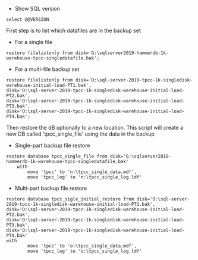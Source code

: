 * Show SQL version
```
select @@VERSION
```
First step is to list which datafiles are in the backup set
* For a single file
```
restore filelistonly from disk='G:\sqlserver2019-hammerdb-1k-warehouse-tpcc-singledatafile.bak';
```
* For a multi-file backup set
```
restore filelistonly from disk='O:\sql-server-2019-tpcc-1k-singledisk-warehouse-initial-load-PT1.bak',
disk='O:\sql-server-2019-tpcc-1k-singledisk-warehouse-initial-load-PT2.bak',
disk='O:\sql-server-2019-tpcc-1k-singledisk-warehouse-initial-load-PT3.bak',
disk='O:\sql-server-2019-tpcc-1k-singledisk-warehouse-initial-load-PT4.bak';
```
Then restore the dB optionally to a new location.  This script will create a new DB called 'tpcc_single_file' using the data in the backup
* Single-part backup file restore
```
restore database tpcc_single_file from disk='G:\sqlserver2019-hammerdb-1k-warehouse-tpcc-singledatafile.bak'
	with 
		move 'tpcc' to 'n:\tpcc_single_data.mdf',
		move 'tpcc_log' to 'n:\tpcc_single_log.ldf'
```    
* Multi-part  backup file restore
```
restore database tpcc_sigle_initial_restore from disk='O:\sql-server-2019-tpcc-1k-singledisk-warehouse-initial-load-PT1.bak',
disk='O:\sql-server-2019-tpcc-1k-singledisk-warehouse-initial-load-PT2.bak',
disk='O:\sql-server-2019-tpcc-1k-singledisk-warehouse-initial-load-PT3.bak',
disk='O:\sql-server-2019-tpcc-1k-singledisk-warehouse-initial-load-PT4.bak'
with 
		move 'tpcc' to 'o:\tpcc_single_data.mdf',
		move 'tpcc_log' to 'o:\tpcc_single_log.ldf'
```		
